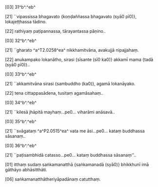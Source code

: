 [03] 31^b^.^eb^

[21] ``vipassissa bhagavato {koṇḍaññassa bhagavato (syā0 pī0)}, lokajeṭṭhassa tādino.

[22] rathiyaṃ paṭipannassa, tārayantassa pāṇino..

[03] 32^b^.^eb^

[21] ``gharato ^a^T2.0258^ea^ nikkhamitvāna, avakujjā nipajjahaṃ.

[22] anukampako lokanātho, sirasi {sīsante (sī0 ka0)} akkamī mama {tadā (syā0  pī0)}..

[03] 33^b^.^eb^

[21] ``akkamitvāna sirasi {sambuddho (ka0)}, agamā lokanāyako.

[22] tena cittappasādena, tusitaṃ agamāsahaṃ..

[03] 34^b^.^eb^

[21] ``kilesā jhāpitā mayhaṃ...pe0... viharāmi anāsavā..

[03] 35^b^.^eb^

[21] ``svāgataṃ ^a^P2.0515^ea^ vata me āsi...pe0...  kataṃ buddhassa sāsanaṃ..

[03] 36^b^.^eb^

[21] ``paṭisambhidā catasso...pe0... kataṃ buddhassa  sāsanaṃ''..

[01] itthaṃ sudaṃ saṅkamanatthā {saṅkamanadā (syā0)} bhikkhunī imā gāthāyo  abhāsitthāti.

[06] saṅkamanatthātheriyāpadānaṃ catutthaṃ.